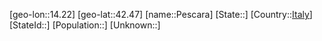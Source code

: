 ﻿---
location: [42.47,14.22]
type: City
tags:
- geo/City


SpocWebEntityId: 33318
isDeleted: false
confidential: public

---
[geo-lon::14.22]
[geo-lat::42.47]
[name::Pescara]
[State::]
[Country::[Italy](geo/Continent/Europe/Italy.md)]
[StateId::]
[Population::]
[Unknown::]

